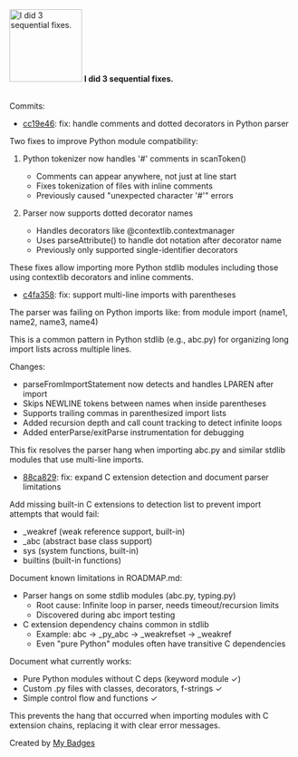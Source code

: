 <img src="https://my-badges.github.io/my-badges/fix-3.png" alt="I did 3 sequential fixes." title="I did 3 sequential fixes." width="128">
<strong>I did 3 sequential fixes.</strong>
<br><br>

Commits:

- <a href="https://github.com/mmichie/m28/commit/cc19e46052c140cbd2b87c971af6db1aca414709">cc19e46</a>: fix: handle comments and dotted decorators in Python parser

Two fixes to improve Python module compatibility:

1. Python tokenizer now handles '#' comments in scanToken()
   - Comments can appear anywhere, not just at line start
   - Fixes tokenization of files with inline comments
   - Previously caused "unexpected character '#'" errors

2. Parser now supports dotted decorator names
   - Handles decorators like @contextlib.contextmanager
   - Uses parseAttribute() to handle dot notation after decorator name
   - Previously only supported single-identifier decorators

These fixes allow importing more Python stdlib modules including
those using contextlib decorators and inline comments.
- <a href="https://github.com/mmichie/m28/commit/c4fa3582e850f25efa03e309421ea12ab4882f83">c4fa358</a>: fix: support multi-line imports with parentheses

The parser was failing on Python imports like:
  from module import (name1, name2,
                       name3, name4)

This is a common pattern in Python stdlib (e.g., abc.py) for
organizing long import lists across multiple lines.

Changes:
- parseFromImportStatement now detects and handles LPAREN after import
- Skips NEWLINE tokens between names when inside parentheses
- Supports trailing commas in parenthesized import lists
- Added recursion depth and call count tracking to detect infinite loops
- Added enterParse/exitParse instrumentation for debugging

This fix resolves the parser hang when importing abc.py and similar
stdlib modules that use multi-line imports.
- <a href="https://github.com/mmichie/m28/commit/88ca8294420144eb4d4f037af5e439d59cc49ab3">88ca829</a>: fix: expand C extension detection and document parser limitations

Add missing built-in C extensions to detection list to prevent import
attempts that would fail:
- _weakref (weak reference support, built-in)
- _abc (abstract base class support)
- sys (system functions, built-in)
- builtins (built-in functions)

Document known limitations in ROADMAP.md:
- Parser hangs on some stdlib modules (abc.py, typing.py)
  - Root cause: Infinite loop in parser, needs timeout/recursion limits
  - Discovered during abc import testing
- C extension dependency chains common in stdlib
  - Example: abc → _py_abc → _weakrefset → _weakref
  - Even "pure Python" modules often have transitive C dependencies

Document what currently works:
- Pure Python modules without C deps (keyword module ✓)
- Custom .py files with classes, decorators, f-strings ✓
- Simple control flow and functions ✓

This prevents the hang that occurred when importing modules with C extension
chains, replacing it with clear error messages.


Created by <a href="https://github.com/my-badges/my-badges">My Badges</a>